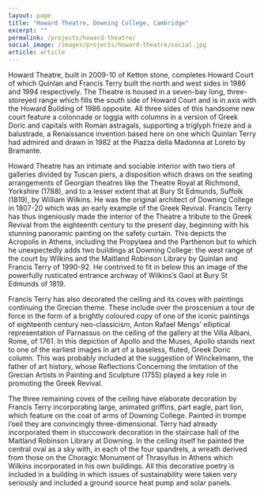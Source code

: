 ```yaml
---
layout: page
title: "Howard Theatre, Downing College, Cambridge"
excerpt: ""
permalink: /projects/howard-theatre/
social_image: /images/projects/howard-theatre/social.jpg
article: article
---
```


<p>
	Howard Theatre, built in 2009-10 of Ketton stone, completes Howard Court of which Quinlan and Francis Terry built the north and west sides in 1986 and 1994 respectively. The Theatre is housed in a seven-bay long, three-storeyed range which fills the south side of Howard Court and is in axis with the Howard Building of 1986 opposite. All three sides of this handsome new court feature a colonnade or loggia with columns in a version of Greek Doric and capitals with Roman astragals, supporting a triglyph frieze and a balustrade, a Renaissance invention based here on one which Quinlan Terry had admired and drawn in 1982 at the Piazza della Madonna at Loreto by Bramante.	
</p><p>
	Howard Theatre has an intimate and sociable interior with two tiers of galleries divided by Tuscan piers, a disposition which draws on the seating arrangements of Georgian theatres like the Theatre Royal at Richmond, Yorkshire (1788), and to a lesser extent that at Bury St Edmunds, Suffolk (1819), by William Wilkins. He was the original architect of Downing College in 1807-20 which was an early example of the Greek Revival. Francis Terry has thus ingeniously made the interior of the Theatre a tribute to the Greek Revival from the eighteenth century to the present day, beginning with his stunning panoramic painting on the safety curtain. This depicts the Acropolis in Athens, including the Propylaea and the Parthenon but to which he unexpectedly adds two buildings at Downing College: the west range of the court by Wilkins and the Maitland Robinson Library by Quinlan and Francis Terry of 1990-92. He contrived to fit in below this an image of the powerfully rusticated entrance archway of Wilkins’s Gaol at Bury St Edmunds  of 1819.	
</p><p>
	Francis Terry has also decorated the ceiling and its coves with paintings continuing the Grecian theme. These include over the proscenium a tour de force in the form of a brightly coloured copy of one of the iconic paintings of eighteenth century neo-classicism, Anton Rafael Mengs’ elliptical representation of Parnassus on the ceiling of the gallery at the Villa Albani, Rome, of 1761. In this depiction of Apollo and the Muses, Apollo stands next to one of the earliest images in art of a baseless, fluted, Greek Doric column. This was probably included at the suggestion of Winckelmann, the father of art history, whose Reflections Concerning the Imitation of the Grecian Artists in Painting and Sculpture (1755) played a key role in promoting the Greek Revival.	
</p><p>
	The three remaining coves of the ceiling have elaborate decoration by Francis Terry incorporating large, animated griffins, part eagle, part lion, which feature on the coat of arms of Downing College. Painted in trompe l’oeil they are convincingly three-dimensional. Terry had already incorporated them in stuccowork decoration in the staircase hall of the Maitland Robinson Library at Downing. In the ceiling itself he painted the central oval as a sky with, in each of the four spandrels, a wreath derived from those on the Choragic Monument of Thrasyllus in Athens which Wilkins incorporated in his own buildings. All this decorative poetry is included in a building in which issues of sustainability were taken very seriously and included a ground source heat pump and solar panels. 
</p>

